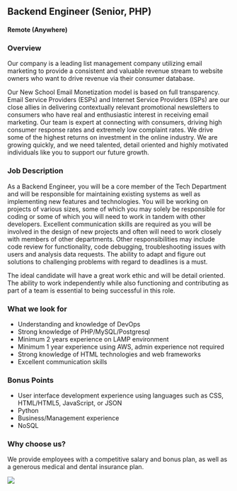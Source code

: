 ## Backend Engineer (Senior, PHP)
#### Remote (Anywhere)

### Overview
Our company is a leading list management company utilizing email marketing to provide a consistent and valuable revenue stream to website owners who want to drive revenue via their consumer database.

Our New School Email Monetization model is based on full transparency. Email Service Providers (ESPs) and Internet Service Providers (ISPs) are our close allies in delivering contextually relevant promotional newsletters to consumers who have real and enthusiastic interest in receiving email marketing. Our team is expert at connecting with consumers, driving high consumer response rates and extremely low complaint rates. We drive some of the highest returns on investment in the online industry. We are growing quickly, and we need talented, detail oriented and highly motivated individuals like you to support our future growth.

### Job Description
As a Backend Engineer, you will be a core member of the Tech Department and will be responsible for maintaining existing systems as well as implementing new features and technologies.  You will be working on projects of various sizes, some of which you may solely be responsible for coding or some of which you will need to work in tandem with other developers.  Excellent communication skills are required as you will be involved in the design of new projects and often will need to work closely with members of other departments.  Other responsibilities may include code review for functionality, code debugging, troubleshooting issues with users and analysis data requests.  The ability to adapt and figure out solutions to challenging problems with regard to deadlines is a must.

The ideal candidate will have a great work ethic and will be detail oriented.  The ability to work independently while also functioning and contributing as part of a team is essential to being successful in this role.

### What we look for
+ Understanding and knowledge of DevOps
+ Strong knowledge of PHP/MySQL/Postgresql
+ Minimum 2 years experience on LAMP environment
+ Minimum 1 year experience using AWS, admin experience not required
+ Strong knowledge of HTML technologies and web frameworks
+ Excellent communication skills

### Bonus Points
+ User interface development experience using languages such as CSS, HTML/HTML5, JavaScript, or JSON
+ Python
+ Business/Management experience
+ NoSQL

### Why choose us?
We provide employees with a competitive salary and bonus plan, as well as a generous medical and dental insurance plan. 


[<img src='https://dabuttonfactory.com/button.png?t=Apply&f=Calibri-Bold&ts=24&tc=fff&tshs=1&tshc=000&hp=20&vp=8&c=5&bgt=gradient&bgc=3d85c6&ebgc=073763'>](https://letsrockit.co/users/auth/github?job_id=qwxsluluym94-backend-engineer-senior-php)

